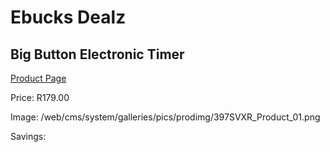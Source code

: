 
# Ebucks Dealz
## Big Button Electronic Timer
[Product Page](https://www.ebucks.com/web/shop/productSelected.do?prodId=1058671700&catId=704983235)

Price: R179.00

Image: /web/cms/system/galleries/pics/prodimg/397SVXR_Product_01.png

Savings: 


	